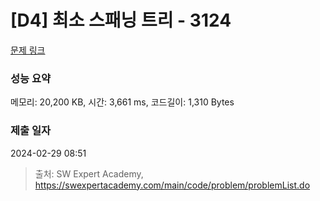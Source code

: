 # [D4] 최소 스패닝 트리 - 3124 

[문제 링크](https://swexpertacademy.com/main/code/problem/problemDetail.do?contestProbId=AV_mSnmKUckDFAWb) 

### 성능 요약

메모리: 20,200 KB, 시간: 3,661 ms, 코드길이: 1,310 Bytes

### 제출 일자

2024-02-29 08:51



> 출처: SW Expert Academy, https://swexpertacademy.com/main/code/problem/problemList.do